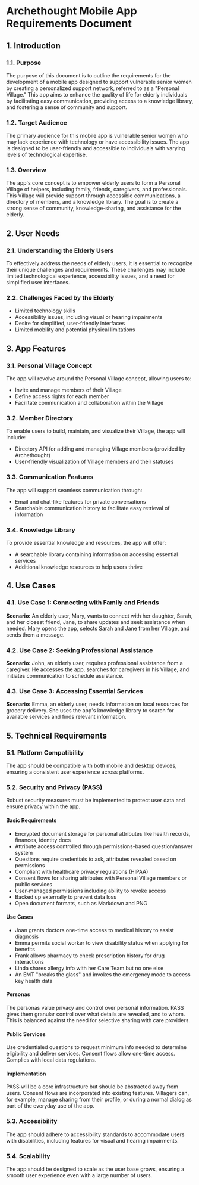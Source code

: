 # Archethought Mobile App Requirements Document

## 1. Introduction

### 1.1. Purpose

The purpose of this document is to outline the requirements for the development of a mobile app designed to support vulnerable senior women by creating a personalized support network, referred to as a "Personal Village." This app aims to enhance the quality of life for elderly individuals by facilitating easy communication, providing access to a knowledge library, and fostering a sense of community and support.

### 1.2. Target Audience

The primary audience for this mobile app is vulnerable senior women who may lack experience with technology or have accessibility issues. The app is designed to be user-friendly and accessible to individuals with varying levels of technological expertise.

### 1.3. Overview

The app's core concept is to empower elderly users to form a Personal Village of helpers, including family, friends, caregivers, and professionals. This Village will provide support through accessible communications, a directory of members, and a knowledge library. The goal is to create a strong sense of community, knowledge-sharing, and assistance for the elderly.

## 2. User Needs

### 2.1. Understanding the Elderly Users

To effectively address the needs of elderly users, it is essential to recognize their unique challenges and requirements. These challenges may include limited technological experience, accessibility issues, and a need for simplified user interfaces.

### 2.2. Challenges Faced by the Elderly

- Limited technology skills
- Accessibility issues, including visual or hearing impairments
- Desire for simplified, user-friendly interfaces
- Limited mobility and potential physical limitations

## 3. App Features

### 3.1. Personal Village Concept

The app will revolve around the Personal Village concept, allowing users to:

- Invite and manage members of their Village
- Define access rights for each member
- Facilitate communication and collaboration within the Village

### 3.2. Member Directory

To enable users to build, maintain, and visualize their Village, the app will include:

- Directory API for adding and managing Village members (provided by Archethought)
- User-friendly visualization of Village members and their statuses

### 3.3. Communication Features

The app will support seamless communication through:

- Email and chat-like features for private conversations
- Searchable communication history to facilitate easy retrieval of information

### 3.4. Knowledge Library

To provide essential knowledge and resources, the app will offer:

- A searchable library containing information on accessing essential services
- Additional knowledge resources to help users thrive

## 4. Use Cases

### 4.1. Use Case 1: Connecting with Family and Friends

**Scenario:** An elderly user, Mary, wants to connect with her daughter, Sarah, and her closest friend, Jane, to share updates and seek assistance when needed. Mary opens the app, selects Sarah and Jane from her Village, and sends them a message.

### 4.2. Use Case 2: Seeking Professional Assistance

**Scenario:** John, an elderly user, requires professional assistance from a caregiver. He accesses the app, searches for caregivers in his Village, and initiates communication to schedule assistance.

### 4.3. Use Case 3: Accessing Essential Services

**Scenario:** Emma, an elderly user, needs information on local resources for grocery delivery. She uses the app's knowledge library to search for available services and finds relevant information.

## 5. Technical Requirements

### 5.1. Platform Compatibility

The app should be compatible with both mobile and desktop devices, ensuring a consistent user experience across platforms.

### 5.2. Security and Privacy (PASS)

Robust security measures must be implemented to protect user data and ensure privacy within the app.

#### Basic Requirements
- Encrypted document storage for personal attributes like health records, finances, identity docs
- Attribute access controlled through permissions-based question/answer system
- Questions require credentials to ask, attributes revealed based on permissions
- Compliant with healthcare privacy regulations (HIPAA)
- Consent flows for sharing attributes with Personal Village members or public services
- User-managed permissions including ability to revoke access
- Backed up externally to prevent data loss
- Open document formats, such as Markdown and PNG

#### Use Cases

- Joan grants doctors one-time access to medical history to assist diagnosis
- Emma permits social worker to view disability status when applying for benefits
- Frank allows pharmacy to check prescription history for drug interactions
- Linda shares allergy info with her Care Team but no one else
- An EMT "breaks the glass" and invokes the emergency mode to access key health data

#### Personas

The personas value privacy and control over personal information. PASS gives them granular control over what details are revealed, and to whom. This is balanced against the need for selective sharing with care providers.

#### Public Services

Use credentialed questions to request minimum info needed to determine eligibility and deliver services. Consent flows allow one-time access. Complies with local data regulations.

#### Implementation

PASS will be a core infrastructure but should be abstracted away from users. Consent flows are incorporated into existing features. Villagers can, for example, manage sharing from their profile, or during a normal dialog as part of the everyday use of the app.

### 5.3. Accessibility

The app should adhere to accessibility standards to accommodate users with disabilities, including features for visual and hearing impairments.

### 5.4. Scalability

The app should be designed to scale as the user base grows, ensuring a smooth user experience even with a large number of users.
